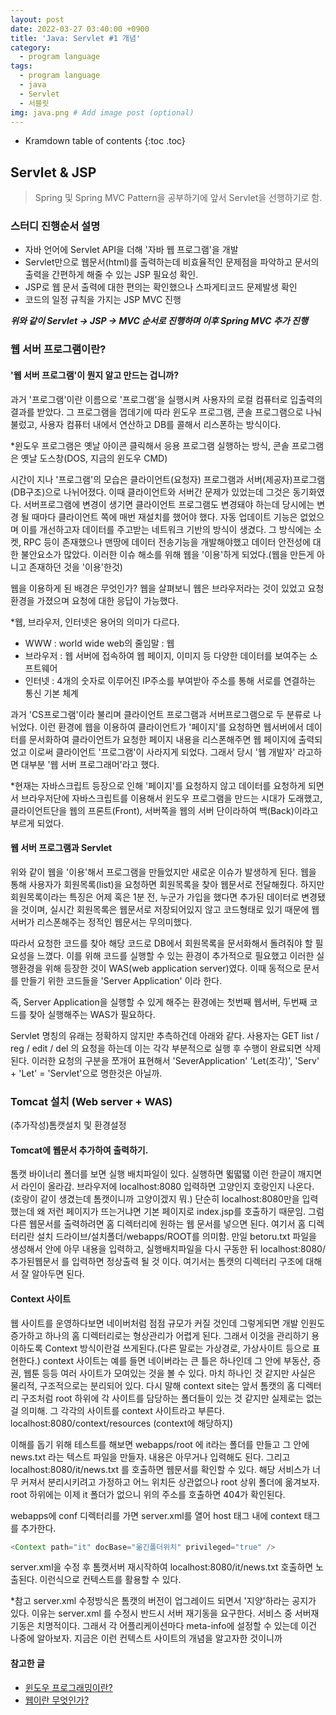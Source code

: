 ```yaml
---
layout: post
date: 2022-03-27 03:40:00 +0900
title: 'Java: Servlet #1 개념'
category:
  - program language
tags:
  - program language
  - java
  - Servlet
  - 서블릿
img: java.png # Add image post (optional)  
---
```


* Kramdown table of contents
{:toc .toc}

## Servlet & JSP
> Spring 및 Spring MVC Pattern을 공부하기에 앞서 Servlet을 선행하기로 함.

### 스터디 진행순서 설명
- 자바 언어에 Servlet API을 더해 '자바 웹 프로그램'을 개발
- Servlet만으로 웹문서(html)를 출력하는데 비효율적인 문제점을 파악하고 문서의 출력을 간편하게 해줄 수 있는 JSP 필요성 확인. 
- JSP로 웹 문서 출력에 대한 편의는 확인했으나 스파게티코드 문제발생 확인
- 코드의 일정 규칙을 가지는 JSP MVC 진행

**_위와 같이 Servlet -> JSP -> MVC 순서로 진행하며 이후 Spring MVC 추가 진행_**

### 웹 서버 프로그램이란?
#### '웹 서버 프로그램'이 뭔지 알고 만드는 겁니까?

과거 '프로그램'이란 이름으로 '프로그램'을 실행시켜 사용자의 로컬 컴퓨터로 입출력의 결과를 받았다.
그 프로그램을 껍데기에 따라 윈도우 프로그램, 콘솔 프로그램으로 나눠 불렀고, 사용자 컴퓨터 내에서 연산하고 DB를 콜해서 리스폰하는 방식이다.

*윈도우 프로그램은 옛날 아이콘 클릭해서 응용 프로그램 실행하는 방식, 콘솔 프로그램은 옛날 도스창(DOS, 지금의 윈도우 CMD) 

시간이 지나 '프로그램'의 모습은 클라이언트(요청자) 프로그램과 서버(제공자)프로그램(DB구조)으로 나뉘어졌다.
이때 클라이언트와 서버간 문제가 있었는데 그것은 동기화였다.
서버프로그램에 변경이 생기면 클라이언트 프로그램도 변경돼야 하는데 당시에는 변경 될 때마다 클라이언트 쪽에 매번 재설치를 했어야 했다.
자동 업데이트 기능은 없었으며 이를 개선하고자 데이터를 주고받는 네트워크 기반의 방식이 생겼다.
그 방식에는 소켓, RPC 등이 존재했으나 맨땅에 데이터 전송기능을 개발해야했고 데이터 안전성에 대한 불안요소가 많았다.
이러한 이슈 해소를 위해 웹을 '이용'하게 되었다.(웹을 만든게 아니고 존재하던 것을 '이용'한것)

웹을 이용하게 된 배경은 무엇인가?
웹을 살펴보니 웹은 브라우저라는 것이 있었고 요청환경을 가졌으며 요청에 대한 응답이 가능했다.

*웹, 브라우저, 인터넷은 용어의 의미가 다르다.
 - WWW : world wide web의 줄임말 : 웹
 - 브라우저 : 웹 서버에 접속하여 웹 페이지, 이미지 등 다양한 데이터를 보여주는 소프트웨어
 - 인터넷 : 4개의 숫자로 이루어진 IP주소를 부여받아 주소를 통해 서로를 연결하는 통신 기본 체계

과거 'CS프로그램'이라 불리며 클라이언트 프로그램과 서버프로그램으로 두 분류로 나뉘었다. 
이런 환경에 웹을 이용하여 클라이언트가 '페이지'를 요청하면 웹서버에서 데이터를 문서화하여 
클라이언트가 요청한 페이지 내용을 리스폰해주면 웹 페이지에 출력되었고 이로써 클라이언트 '프로그램'이 사라지게 되었다.
그래서 당시 '웹 개발자' 라고하면 대부분 '웹 서버 프로그래머'라고 했다.

*현재는 자바스크립트 등장으로 인해 '페이지'를 요청하지 않고 데이터를 요청하게 되면서 브라우저단에 자바스크립트를 이용해서 
윈도우 프로그램을 만드는 시대가 도래했고,클라이언트단을 웹의 프론트(Front), 서버쪽을 웹의 서버 단이라하여 백(Back)이라고 부르게 되었다.

#### 웹 서버 프로그램과 Servlet

위와 같이 웹을 '이용'해서 프로그램을 만들었지만 새로운 이슈가 발생하게 된다.
웹을 통해 사용자가 회원목록(list)을 요청하면 회원목록을 찾아 웹문서로 전달해줬다.
하지만 회원목록이라는 특징은 어제 혹은 1분 전, 누군가 가입을 했다면 추가된 데이터로 변경됐을 것이며,
실시간 회원목록은 웹문서로 저장되어있지 않고 코드형태로 있기 때문에 웹 서버가 리스폰해주는 정적인 웹문서는 무의미했다.

따라서 요청한 코드를 찾아 해당 코드로 DB에서 회원목록을 문서화해서 돌려줘야 할 필요성을 느꼈다.
이를 위해 코드를 실행할 수 있는 환경이 추가적으로 필요했고 이러한 실행환경을 위해 등장한 것이 WAS(web application server)였다.
이때 동적으로 문서를 만들기 위한 코드들을 'Server Application' 이라 한다.

즉, Server Application을 실행할 수 있게 해주는 환경에는 
    첫번째 웹서버, 
    두번째 코드를 찾아 실행해주는 WAS가 필요하다.

Servlet 명칭의 유래는 정확하지 않지만 추측하건데 아래와 같다.
사용자는 GET list / reg / edit / del 의 요청을 하는데 이는 각각 부분적으로 실행 후 수행이 완료되면 삭제된다.
이러한 요청의 구분을 쪼개어 표현해서 'SeverApplication' 'Let(조각)', 'Serv' + 'Let' = 'Servlet'으로 명한것은 아닐까.

### Tomcat 설치 (Web server + WAS)

(추가작성)톰캣설치 및 환경설정

#### Tomcat에 웹문서 추가하여 출력하기.

톰캣 바이너리 폴더를 보면 실행 배치파일이 있다. 실행하면 뛻뗣땗 이런 한글이 깨지면서 라인이 올라감.
브라우저에 localhost:8080 입력하면 고양인지 호랑인지 나온다.(호랑이 같이 생겼는데 톰캣이니까 고양이겠지 뭐.)
단순히 localhost:8080만을 입력했는데 왜 저런 페이지가 뜨는거냐면 기본 페이지로 index.jsp를 호출하기 때문임. 
그럼 다른 웹문서를 출력하려면 홈 디렉터리에 원하는 웹 문서를 넣으면 된다. 
여기서 홈 디렉터리란 설치 드라이브/설치폴더/webapps/ROOT를 의미함.
만일 betoru.txt 파일을 생성해서 안에 아무 내용을 입력하고, 실행배치파일을 다시 구동한 뒤 localhost:8080/추가된웹문서 를 입력하면 정상출력 될 것 이다.
여기서는 톰캣의 디렉터리 구조에 대해서 잘 알아두면 된다.

#### Context 사이트

웹 사이트를 운영하다보면 네이버처럼 점점 규모가 커질 것인데 그렇게되면 개발 인원도 증가하고 하나의 홈 디렉터리로는 형상관리가 어렵게 된다.
그래서 이것을 관리하기 용이하도록 Context 방식이란걸 쓰게된다.(다른 말로는 가상경로, 가상사이트 등으로 표현한다.)
context 사이트는 예를 들면 네이버라는 큰 틀은 하나인데 그 안에 부동산, 증권, 웹툰 등등 여러 사이트가 모여있는 것을 볼 수 있다. 
마치 하나인 것 같지만 사실은 물리적, 구조적으로는 분리되어 있다.
다시 말해 context site는 앞서 톰캣의 홈 디렉터리 구조처럼 root 하위에 각 사이트를 담당하는 폴더들이 있는 것 같지만 실제로는 없는걸 의미해.
그 각각의 사이트를 context 사이트라고 부른다. localhost:8080/context/resources (context에 해당하지)

이해를 돕기 위해 테스트를 해보면 webapps/root 에 it라는 폴더를 만들고 그 안에 news.txt 라는 텍스트 파일을 만들자. 
내용은 아무거나 입력해도 된다.
그리고 localhost:8080/it/news.txt 를 호출하면 웹문서를 확인할 수 있다. 
해당 서비스가 너무 커져서 분리시키려고 가정하고 어느 위치든 상관없으나 root 상위 폴더에 옮겨보자. 
root 하위에는 이제 it 폴더가 없으니 위의 주소를 호출하면 404가 확인된다.

webapps에 conf 디렉터리를 가면 server.xml를 열어 host 태그 내에 context 태그를 추가한다.

```java
<Context path="it" docBase="옮긴폴더위치" privileged="true" /> 
```

server.xml을 수정 후 톰캣서버 재시작하여 localhost:8080/it/news.txt 호출하면 노출된다. 
이런식으로 컨텍스트를 활용할 수 있다.

*참고 server.xml 수정방식은 톰캣의 버전이 업그레이드 되면서 '지양'하라는 공지가 있다. 
이유는 server.xml 를 수정시 반드시 서버 재기동을 요구한다. 서비스 중 서버재기동은 치명적이다.
그래서 각 어플리케이션마다 meta-info에 설정할 수 있는데 이건 나중에 알아보자. 
지금은 이런 컨텍스트 사이트의 개념을 알고자한 것이니까

#### 참고한 글
- [윈도우 프로그래밍이란?](https://gdnn.tistory.com/113)
- [웹이란 무엇인가?](https://velog.io/@ybnr_92/Web-%EC%9D%B4%EB%9E%80)
          
          